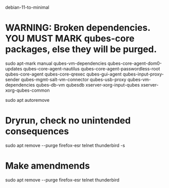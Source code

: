 debian-11-to-minimal  

# WARNING: Broken dependencies. YOU MUST MARK qubes-core packages, else they will be purged.
sudo apt-mark manual qubes-vm-dependencies qubes-core-agent-dom0-updates qubes-core-agent-nautilus qubes-core-agent-passwordless-root qubes-core-agent qubes-core-qrexec qubes-gui-agent qubes-input-proxy-sender qubes-mgmt-salt-vm-connector qubes-usb-proxy qubes-vm-dependencies qubes-db-vm qubesdb xserver-xorg-input-qubes xserver-xorg-qubes-common



sudo apt autoremove  

# Dryrun, check no unintended consequences  
sudo apt remove --purge firefox-esr telnet thunderbird -s  

# Make amendmends  
sudo apt remove --purge firefox-esr telnet thunderbird 


